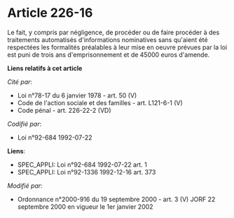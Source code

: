 # Article 226-16

Le fait, y compris par négligence, de procéder ou de faire procéder à des traitements automatisés d'informations nominatives
sans qu'aient été respectées les formalités préalables à leur mise en oeuvre prévues par la loi est puni de trois ans
d'emprisonnement et de 45000 euros d'amende.

**Liens relatifs à cet article**

_Cité par_:

  - Loi n°78-17 du 6 janvier 1978 - art. 50 (V)
  - Code de l'action sociale et des familles - art. L121-6-1 (V)
  - Code pénal - art. 226-22-2 (VD)

_Codifié par_:

  - Loi n°92-684 1992-07-22

**Liens**:

  - SPEC_APPLI: Loi n°92-684 1992-07-22 art. 1
  - SPEC_APPLI: Loi n°92-1336 1992-12-16 art. 373

_Modifié par_:

  - Ordonnance n°2000-916 du 19 septembre 2000 - art. 3 (V) JORF 22 septembre 2000 en vigueur le 1er janvier 2002
